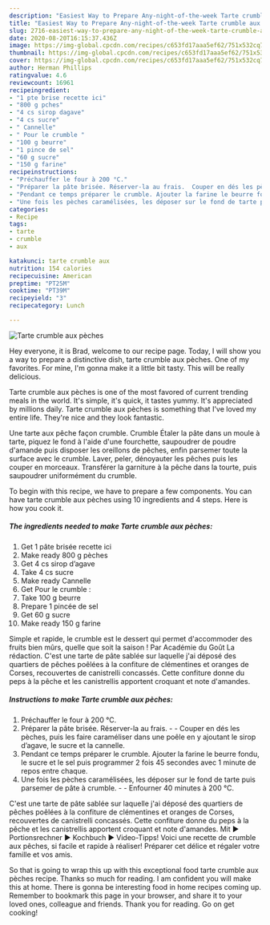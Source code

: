 ```yaml
---
description: "Easiest Way to Prepare Any-night-of-the-week Tarte crumble aux pèches"
title: "Easiest Way to Prepare Any-night-of-the-week Tarte crumble aux pèches"
slug: 2716-easiest-way-to-prepare-any-night-of-the-week-tarte-crumble-aux-peches
date: 2020-08-20T16:15:37.436Z
image: https://img-global.cpcdn.com/recipes/c653fd17aaa5ef62/751x532cq70/tarte-crumble-aux-peches-photo-principale-de-la-recette.jpg
thumbnail: https://img-global.cpcdn.com/recipes/c653fd17aaa5ef62/751x532cq70/tarte-crumble-aux-peches-photo-principale-de-la-recette.jpg
cover: https://img-global.cpcdn.com/recipes/c653fd17aaa5ef62/751x532cq70/tarte-crumble-aux-peches-photo-principale-de-la-recette.jpg
author: Herman Phillips
ratingvalue: 4.6
reviewcount: 16961
recipeingredient:
- "1 pte brise recette ici"
- "800 g pches"
- "4 cs sirop dagave"
- "4 cs sucre"
- " Cannelle"
- " Pour le crumble "
- "100 g beurre"
- "1 pince de sel"
- "60 g sucre"
- "150 g farine"
recipeinstructions:
- "Préchauffer le four à 200 °C."
- "Préparer la pâte brisée. Réserver-la au frais.  Couper en dés les pèches, puis les faire caraméliser dans une poêle en y ajoutant le sirop d’agave, le sucre et la cannelle."
- "Pendant ce temps préparer le crumble. Ajouter la farine le beurre fondu, le sucre et le sel puis programmer 2 fois 45 secondes avec 1 minute de repos entre chaque."
- "Une fois les pèches caramélisées, les déposer sur le fond de tarte puis parsemer de pâte à crumble.  Enfourner 40 minutes à 200 °C."
categories:
- Recipe
tags:
- tarte
- crumble
- aux

katakunci: tarte crumble aux 
nutrition: 154 calories
recipecuisine: American
preptime: "PT25M"
cooktime: "PT39M"
recipeyield: "3"
recipecategory: Lunch

---
```



![Tarte crumble aux pèches](https://img-global.cpcdn.com/recipes/c653fd17aaa5ef62/751x532cq70/tarte-crumble-aux-peches-photo-principale-de-la-recette.jpg)

Hey everyone, it is Brad, welcome to our recipe page. Today, I will show you a way to prepare a distinctive dish, tarte crumble aux pèches. One of my favorites. For mine, I'm gonna make it a little bit tasty. This will be really delicious.

Tarte crumble aux pèches is one of the most favored of current trending meals in the world. It's simple, it's quick, it tastes yummy. It's appreciated by millions daily. Tarte crumble aux pèches is something that I've loved my entire life. They're nice and they look fantastic.

Une tarte aux pêche façon crumble. Crumble Étaler la pâte dans un moule à tarte, piquez le fond à l&#39;aide d&#39;une fourchette, saupoudrer de poudre d&#39;amande puis disposer les oreillons de pêches, enfin parsemer toute la surface avec le crumble. Laver, peler, dénoyauter les pêches puis les couper en morceaux. Transférer la garniture à la pêche dans la tourte, puis saupoudrer uniformément du crumble.


To begin with this recipe, we have to prepare a few components. You can have tarte crumble aux pèches using 10 ingredients and 4 steps. Here is how you cook it.

<!--inarticleads1-->

##### The ingredients needed to make Tarte crumble aux pèches:

1. Get 1 pâte brisée recette ici
1. Make ready 800 g pèches
1. Get 4 cs sirop d’agave
1. Take 4 cs sucre
1. Make ready  Cannelle
1. Get  Pour le crumble :
1. Take 100 g beurre
1. Prepare 1 pincée de sel
1. Get 60 g sucre
1. Make ready 150 g farine


Simple et rapide, le crumble est le dessert qui permet d&#39;accommoder des fruits bien mûrs, quelle que soit la saison ! Par Académie du Goût La rédaction. C&#39;est une tarte de pâte sablée sur laquelle j&#39;ai déposé des quartiers de pêches poêlées à la confiture de clémentines et oranges de Corses, recouvertes de canistrelli concassés. Cette confiture donne du peps à la pêche et les canistrellis apportent croquant et note d&#39;amandes. 

<!--inarticleads2-->

##### Instructions to make Tarte crumble aux pèches:

1. Préchauffer le four à 200 °C.
1. Préparer la pâte brisée. Réserver-la au frais. -  - Couper en dés les pèches, puis les faire caraméliser dans une poêle en y ajoutant le sirop d’agave, le sucre et la cannelle.
1. Pendant ce temps préparer le crumble. Ajouter la farine le beurre fondu, le sucre et le sel puis programmer 2 fois 45 secondes avec 1 minute de repos entre chaque.
1. Une fois les pèches caramélisées, les déposer sur le fond de tarte puis parsemer de pâte à crumble. -  - Enfourner 40 minutes à 200 °C.


C&#39;est une tarte de pâte sablée sur laquelle j&#39;ai déposé des quartiers de pêches poêlées à la confiture de clémentines et oranges de Corses, recouvertes de canistrelli concassés. Cette confiture donne du peps à la pêche et les canistrellis apportent croquant et note d&#39;amandes. Mit ► Portionsrechner ► Kochbuch ► Video-Tipps! Voici une recette de crumble aux pêches, si facile et rapide à réaliser! Préparer cet délice et régaler votre famille et vos amis. 

So that is going to wrap this up with this exceptional food tarte crumble aux pèches recipe. Thanks so much for reading. I am confident you will make this at home. There is gonna be interesting food in home recipes coming up. Remember to bookmark this page in your browser, and share it to your loved ones, colleague and friends. Thank you for reading. Go on get cooking!
